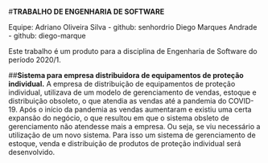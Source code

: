 #**TRABALHO DE ENGENHARIA DE SOFTWARE**

Equipe: Adriano Oliveira Silva - github: senhordrio
        Diego Marques Andrade - github: diego-marque

Este trabalho é um produto para a disciplina de Engenharia de Software do período 2020/1.

##**Sistema para empresa distribuidora de equipamentos de proteção individual.**
        A empresa de distribuição de equipamentos de proteção individual, utilizava de um modelo
de gerenciamento de vendas, estoque e distribuição obsoleto, o que atendia as vendas até a pandemia do COVID-19.
        Após o início da pandemia as vendas aumentaram e existiu uma certa expansão do negócio, o que
resultou em que o sistema obsleto de gerenciamento não atendesse mais a empresa. Ou seja, se viu necessário a utilização de um novo sistema.
        Para isso um sistema de gerenciamento de estoque, venda e distribuição de produtos de proteção
individual será desenvolvido.
